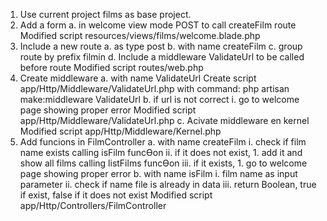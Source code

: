 1. Use current project films as base project. 
2. Add a form 
    a. in welcome view mode POST to call createFilm route
        Modified script resources/views/films/welcome.blade.php 
3. Include a new route 
    a. as type post 
    b. with name createFilm 
    c. group route by prefix filmin
    d. Include a middleware ValidateUrl to be called before route
        Modified script routes/web.php
4. Create middleware 
    a. with name ValidateUrl
        Create script app/Http/Middleware/ValidateUrl.php with command: php artisan make:middleware ValidateUrl
    b. if url is not correct 
        i. go to welcome page showing proper error
            Modified script app/Http/Middleware/ValidateUrl.php
    c. Acivate middleware en kernel
            Modified script app/Http/Middleware/Kernel.php
5. Add funcions in FilmController 
    a. with name createFilm 
        i. check if film name exists calling isFilm funcƟon
        ii. if it does not exist, 
            1. add it and show all films calling listFilms funcƟon
        iii. if it exists, 
            1. go to welcome page showing proper error 
    b. with name isFilm 
        i. film name as input parameter 
        ii. check if name file is already in data 
        iii. return Boolean, true if exist, false if it does not exist 
    Modified script app/Http/Controllers/FilmController